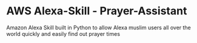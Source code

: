 # AWS Alexa-Skill - Prayer-Assistant
Amazon Alexa Skill built in Python to allow Alexa muslim users all over the world quickly and easily find out prayer times
